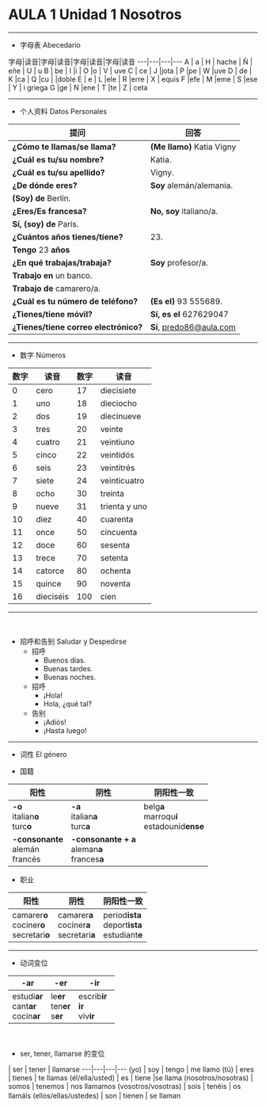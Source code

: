 # AULA 1 Unidad 1 Nosotros

-----

- 字母表 Abecedario

字母|读音|字母|读音|字母|读音|字母|读音
---|---|---|---
A | a | H | hache | Ñ | eñe | U | u
B | be | I |i | O |o | V | uve
C | ce | J |jota | P |pe | W |uve
D | de | K |ca | Q |cu |  |doble
E | e | L |ele | R |erre | X | equis
F |efe | M |eme | S |ese | Y | i griega
G |ge | N |ene | T |te | Z | ceta

----

- 个人资料 Datos Personales

提问|回答
---|----
**¿Cómo te llamas/se llama?** | **(Me llamo)** Katia Vigny
**¿Cuál es tu/su nombre?** | Katia.
**¿Cuál es tu/su apellido?** | Vigny.
**¿De dónde eres?** | **Soy** alemán/alemania.
 | **(Soy) de** Berlín.
**¿Eres/Es francesa?** | **No, soy** italiano/a.
 | **Sí, (soy) de** París.
**¿Cuántos años tienes/tiene?** | 23.
 | **Tengo** 23 **años**
**¿En qué trabajas/trabaja?** | **Soy** profesor/a.
 | **Trabajo en** un banco.
 | **Trabajo de** camarero/a.
**¿Cuál es tu número de teléfono?** | **(Es el)** 93 555689.
**¿Tienes/tiene móvil?** | **Sí, es el** 627629047
**¿Tienes/tiene correo electrónico?** | **Sí**, predo86@aula.com

----

- 数字 Números

数字|读音|数字|读音
----|----|----|----
0 | cero | 17 | diecisiete
1 | uno | 18 | dieciocho
2 | dos | 19 | diecinueve
3 | tres | 20 | veinte
4 | cuatro | 21 | veintiuno
5 |cinco | 22 | veintidós
6 |seis | 23 | veintitrés
7 |siete | 24 | veinticuatro
8 |ocho | 30 | treinta
9 |nueve | 31 | trienta y uno
10 |diez | 40 | cuarenta
11 |once | 50 |cincuenta
12 |doce | 60 |sesenta
13 |trece | 70 |setenta
14 |catorce | 80 |ochenta
15 |quince | 90 |noventa
16 | dieciséis | 100 |cien

----
　　
- 招呼和告别 Saludar y Despedirse
  - 招呼
    - Buenos días.
    - Buenas tardes.
    - Buenas noches.
  - 招呼
    - ¡Hola!
    - Hola, ¿qué tal?
  - 告别
    - ¡Adiós!
    - ¡Hasta luego!

----

- 词性 El género

- 国籍

阳性|阴性|阴阳性一致
---|---|---
**-o** <br> italian**o** <br> turc**o** | **-a** <br> italian**a** <br> turc**a** | belg**a** <br> marroqu**í** <br> estadounid**ense**
**-consonante** <br> alemán <br> francés| **-consonante + a** <br> aleman**a** <br> frances**a**|

- 职业

阳性|阴性|阴阳性一致
---|---|---
camarer**o**<br>cociner**o**<br>secretari**o** | camarer**a**<br>cociner**a**<br>secretari**a** | period**ista**<br>deport**ista**<br>estudiant**e**

-----

- 动词变位

-ar | -er | -ir
----|----|----
estudi**ar**<br>cant**ar**<br>cocin**ar** | le**er**<br>ten**er**<br>s**er** | escrib**ir**<br>**ir**<br>viv**ir**　　
　　
- ser, tener, llamarse 的变位

| ser | tener | llamarse
---|---|---|---
(yo) | soy | tengo | me llamo
(tú) | eres | tienes | te llamas
(él/ella/usted) | es | tiene |se llama
(nosotros/nosotras) | somos | tenemos | nos llamamos
(vosotros/vosotras) | sois | tenéis | os llamáis
(ellos/ellas/ustedes) | son | tienen | se llaman
　　
　　
　　
